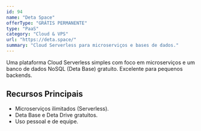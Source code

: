 ```yaml
---
id: 94
name: "Deta Space"
offerType: "GRÁTIS PERMANENTE"
type: "PaaS"
category: "Cloud & VPS"
url: "https://deta.space/"
summary: "Cloud Serverless para microserviços e bases de dados."
---
```


Uma plataforma Cloud Serverless simples com foco em microserviços e um banco de dados NoSQL (Deta Base) gratuito. Excelente para pequenos backends.

## Recursos Principais

- Microserviços ilimitados (Serverless).
- Deta Base e Deta Drive gratuitos.
- Uso pessoal e de equipe.
